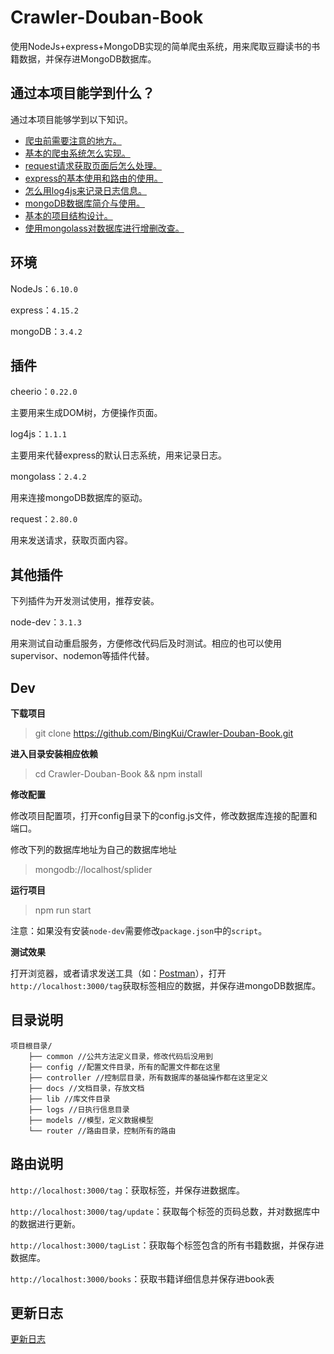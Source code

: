 # Crawler-Douban-Book
使用NodeJs+express+MongoDB实现的简单爬虫系统，用来爬取豆瓣读书的书籍数据，并保存进MongoDB数据库。

## 通过本项目能学到什么？

通过本项目能够学到以下知识。

+ [爬虫前需要注意的地方。](./docs/robot.md)
+ [基本的爬虫系统怎么实现。](./docs/splider.md)
+ [request请求获取页面后怎么处理。](./docs/request.md)
+ [express的基本使用和路由的使用。](./docs/express.md)
+ [怎么用log4js来记录日志信息。](./docs/log4js.md)
+ [mongoDB数据库简介与使用。](./docs/mongodb.md)
+ [基本的项目结构设计。](./docs/mvc.md)
+ [使用mongolass对数据库进行增删改查。](./docs/mongolass.md)


## 环境

NodeJs：`6.10.0`

express：`4.15.2`

mongoDB：`3.4.2`

## 插件

cheerio：`0.22.0`

主要用来生成DOM树，方便操作页面。

log4js：`1.1.1`

主要用来代替express的默认日志系统，用来记录日志。

mongolass：`2.4.2`

用来连接mongoDB数据库的驱动。

request：`2.80.0`

用来发送请求，获取页面内容。

## 其他插件
下列插件为开发测试使用，推荐安装。

node-dev：`3.1.3`

用来测试自动重启服务，方便修改代码后及时测试。相应的也可以使用supervisor、nodemon等插件代替。
## Dev
**下载项目**

> git clone https://github.com/BingKui/Crawler-Douban-Book.git

**进入目录安装相应依赖**

> cd Crawler-Douban-Book && npm install

**修改配置**

修改项目配置项，打开config目录下的config.js文件，修改数据库连接的配置和端口。

修改下列的数据库地址为自己的数据库地址
> mongodb://localhost/splider

**运行项目**

>npm run start

注意：如果没有安装`node-dev`需要修改`package.json`中的`script`。

**测试效果**

打开浏览器，或者请求发送工具（如：[Postman](https://www.getpostman.com/)），打开`http://localhost:3000/tag`获取标签相应的数据，并保存进mongoDB数据库。

## 目录说明
```
项目根目录/
    ├── common //公共方法定义目录，修改代码后没用到
    ├── config //配置文件目录，所有的配置文件都在这里
    ├── controller //控制层目录，所有数据库的基础操作都在这里定义
    ├── docs //文档目录，存放文档
    ├── lib	//库文件目录
    ├── logs //日执行信息目录
    ├── models //模型，定义数据模型
    └── router //路由目录，控制所有的路由
```

## 路由说明

`http://localhost:3000/tag`：获取标签，并保存进数据库。

`http://localhost:3000/tag/update`：获取每个标签的页码总数，并对数据库中的数据进行更新。

`http://localhost:3000/tagList`：获取每个标签包含的所有书籍数据，并保存进数据库。

`http://localhost:3000/books`：获取书籍详细信息并保存进book表


## 更新日志
[更新日志](./docs/update.md)